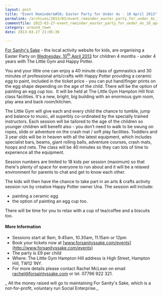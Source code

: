```yaml
---
layout: post
title: "Event Reminder&#58; Easter Party for Under 4s - 10 April 2013"
permalink: /archives/2013/03/event_reminder_easter_party_for_under_4s_10_april.html
commentfile: 2013-03-27-event_reminder_easter_party_for_under_4s_10_april
category: around_town
date: 2013-03-27 21:05:39

---
```


[For Sanity's Sake](http://www.forsanityssake.com) - the local activity website for kids, are organising a Easter Party on [Wednesday, 10<sup>th</sup> April 2013](https://stmargarets.london/event/event/200705143815) for children 4 months - under 4 years with The Little Gym and Happy Potter.

You and your little one can enjoy a 40 minute class of gymnastics and 30 minutes of professional arts/crafts with Happy Potter providing a ceramic egg to paint, included in the ticket price - you can put hand/finger prints on the egg shape depending on the age of the child. There will be the option of painting an egg cup too.  It will be held at The Little Gym Hampton Hill first class facilities. It's a new, bright, big building with an enormous gym room, play area and back room/kitchen.

The Little Gym will give each and every child the chance to tumble, jump and balance to music, all superbly co-ordinated by the specially trained instructors. Each session will be tailored to the age of the children so younger children will benefit also - you don't need to walk to be swung on ropes, slide or adventure on the crash mat / soft play facilities. Toddlers and 3 year olds will be in heaven with all the latest equipment, which includes specialist bars, beams, giant rolling balls, adventure courses, crash mats, hoops and nets. The class will be 40 minutes so they can lots of time to experience all the equipment.

Session numbers are limited to 18 kids per session (maximum) so that there's plenty of space for everyone to run about and it will be a relaxed environment for parents to chat and get to know each other.

The kids will then have the chance to take part in an arts & crafts activity session run by creative Happy Potter owner Una. The session will include:

-   painting a ceramic egg
-   the option of painting an egg cup too.

There will be time for you to relax with a cup of tea/coffee and a biscuits too.

#### More Information

-   Sessions start at 9am, 9.45am, 10.30am, 11.15am or 12pm
-   Book your tickets now at [www.forsanityssake.com/events](http://www.forsanityssake.com/events)
-   The party is £9 per child
-   Where: The Little Gym Hampton Hill address is High Street, Hampton Hill, TW12 1NY.
-   For more details please contact Rachel McLean on email <rachel@forsaintyssake.com> or tel. 07796 922 321.

\_ All the money raised will go to maintaining For Sanity's Sake, which is a not-for-profit, voluntary run Social Enterprise.\_
